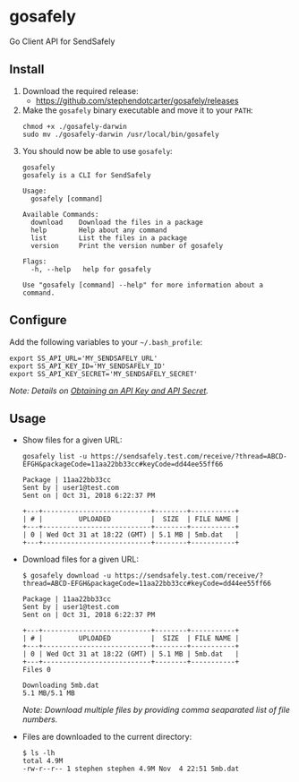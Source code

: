 # gosafely
Go Client API for SendSafely

## Install


1. Download the required release:
   - https://github.com/stephendotcarter/gosafely/releases
1. Make the `gosafely` binary executable and move it to your `PATH`:
   ```
   chmod +x ./gosafely-darwin
   sudo mv ./gosafely-darwin /usr/local/bin/gosafely
   ```
1. You should now be able to use `gosafely`:
   ```
   gosafely
   gosafely is a CLI for SendSafely
   
   Usage:
     gosafely [command]
   
   Available Commands:
     download    Download the files in a package
     help        Help about any command
     list        List the files in a package
     version     Print the version number of gosafely
   
   Flags:
     -h, --help   help for gosafely
   
   Use "gosafely [command] --help" for more information about a command.
   ```

## Configure

Add the following variables to your `~/.bash_profile`:

```
export SS_API_URL='MY_SENDSAFELY_URL'
export SS_API_KEY_ID='MY_SENDSAFELY_ID'
export SS_API_KEY_SECRET='MY_SENDSAFELY_SECRET'
```

*Note: Details on [Obtaining an API Key and API Secret](https://sendsafely.zendesk.com/hc/en-us/articles/204583665-Obtaining-an-API-Key-and-API-Secret).*

## Usage

- Show files for a given URL:
  ```
  gosafely list -u https://sendsafely.test.com/receive/?thread=ABCD-EFGH&packageCode=11aa22bb33cc#keyCode=dd44ee55ff66

  Package | 11aa22bb33cc
  Sent by | user1@test.com
  Sent on | Oct 31, 2018 6:22:37 PM

  +---+---------------------------+--------+-----------+
  | # |         UPLOADED          |  SIZE  | FILE NAME |
  +---+---------------------------+--------+-----------+
  | 0 | Wed Oct 31 at 18:22 (GMT) | 5.1 MB | 5mb.dat   |
  +---+---------------------------+--------+-----------+
  ```
- Download files for a given URL:

  ```
  $ gosafely download -u https://sendsafely.test.com/receive/?thread=ABCD-EFGH&packageCode=11aa22bb33cc#keyCode=dd44ee55ff66

  Package | 11aa22bb33cc
  Sent by | user1@test.com
  Sent on | Oct 31, 2018 6:22:37 PM

  +---+---------------------------+--------+-----------+
  | # |         UPLOADED          |  SIZE  | FILE NAME |
  +---+---------------------------+--------+-----------+
  | 0 | Wed Oct 31 at 18:22 (GMT) | 5.1 MB | 5mb.dat   |
  +---+---------------------------+--------+-----------+
  Files 0

  Downloading 5mb.dat
  5.1 MB/5.1 MB                      
  ```
  *Note: Download multiple files by providing comma seaparated list of file numbers.*

- Files are downloaded to the current directory:
  ```
  $ ls -lh
  total 4.9M
  -rw-r--r-- 1 stephen stephen 4.9M Nov  4 22:51 5mb.dat
  ```
